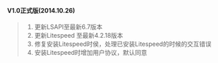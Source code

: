 #### V1.0正式版(2014.10.26)

> 1. 更新LSAPI至最新6.7版本
> 2. 更新Litespeed 至最新4.2.18版本
> 3. 修复安装Litespeed时侯，处理已安装Litespeed的时候的交互错误
> 4. 安装Litespeed时增加用户协议，默认同意

